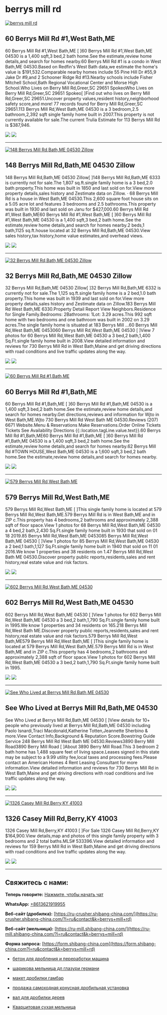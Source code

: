 # berrys mill rd

<a href="https://swt.shibang-china.com/?l=ru&img&k=berrys+mill+rd" target="_blank">![berrys mill rd](http://static.shibang-china.com/all-800x300/1064.jpg)</a>

## 60 Berrys Mill Rd #1,West Bath,ME
60 Berrys Mill Rd #1,West Bath,ME [ ]60 Berrys Mill Rd #1,West Bath,ME 04530 is a 1,400 sqft,3 bed,2 bath home.See the estimate,review home details,and search for homes nearby.60 Berrys Mill Rd #1 is a condo in West Bath,ME 04530.Based on Redfin's West Bath data,we estimate the home's value is $191,532.Comparable nearby homes include 55 Pine Hill Dr #55,9 Jake Dr #9,and 2 Schooner Ridge Rd #13.Nearby schools include Fisher Mitchell School,Bath Regional Vocational Center and Morse High School.Who Lives on Berry Mill Rd,Greer,SC 29651 SpokeoWho Lives on Berry Mill Rd,Greer,SC 29651 Spokeo[ ]Find out who lives on Berry Mill Rd,Greer,SC 29651.Uncover property values,resident history,neighborhood safety score,and more! 77 records found for Berry Mill Rd,Greer,SC 29651.113 Berrys Mill Rd,West Bath,ME 04530 is a 3 bedroom,2.5 bathroom,2,392 sqft single family home built in 2007.This property is not currently available for sale.The current Trulia Estimate for 113 Berrys Mill Rd is $387,946.


<a href="https://whatsapp.shibangsoft.com/WhatsApp.php" target="_blank" title="WhatsApp">![](http://static.shibang-china.com/icon/whatsapp.png)</a> <a href="https://swt.shibang-china.com/?l=ru&icon&k=berrys+mill+rd" target="_blank">![](http://static.shibang-china.com/icon/chat-ru.png)</a>

---

<a href="https://swt.shibang-china.com/?l=ru&img&k=berrys+mill+rd" target="_blank">![148 Berrys Mill Rd,Bath,ME 04530 Zillow](http://static.shibang-china.com/all-800x300/430.jpg)</a>

## 148 Berrys Mill Rd,Bath,ME 04530 Zillow
148 Berrys Mill Rd,Bath,ME 04530 Zillow[ ]148 Berrys Mill Rd,Bath,ME 6333 is currently not for sale.The 1,807 sq.ft.single family home is a 3 bed,2.0 bath property.This home was built in 1850 and last sold on for.View more property details,sales history and Zestimate data on Zillow.&nbsp;&#0183;&#32;68 Berrys Mill Rd is a house in West Bath,ME 04530.This 2,600 square foot house sits on a 5.05 acre lot and features 3 bedrooms and 2.5 bathrooms.This property was built in 1930 and last sold on Janu for $427,000.60 Berrys Mill Rd #1,West Bath,ME60 Berrys Mill Rd #1,West Bath,ME [ ]60 Berrys Mill Rd #1,West Bath,ME 04530 is a 1,400 sqft,3 bed,2 bath home.See the estimate,review home details,and search for homes nearby.2 beds,1 bath,1125 sq.ft.house located at 32 Berrys Mill Rd,Bath,ME 04530.View sales history,tax history,home value estimates,and overhead views.


<a href="https://whatsapp.shibangsoft.com/WhatsApp.php" target="_blank" title="WhatsApp">![](http://static.shibang-china.com/icon/whatsapp.png)</a> <a href="https://swt.shibang-china.com/?l=ru&icon&k=berrys+mill+rd" target="_blank">![](http://static.shibang-china.com/icon/chat-ru.png)</a>

---

<a href="https://swt.shibang-china.com/?l=ru&img&k=berrys+mill+rd" target="_blank">![32 Berrys Mill Rd,Bath,ME 04530 Zillow](http://static.shibang-china.com/all-800x300/1449.jpg)</a>

## 32 Berrys Mill Rd,Bath,ME 04530 Zillow
32 Berrys Mill Rd,Bath,ME 04530 Zillow[ ]32 Berrys Mill Rd,Bath,ME 6332 is currently not for sale.The 1,125 sq.ft.single family home is a 2 bed,1.0 bath property.This home was built in 1939 and last sold on for.View more property details,sales history and Zestimate data on Zillow.183 Berrys Mill Rd West Bath,ME 6330.Property Detail Report View Neighbors.Residence for Single Family.Bedrooms: 2Bathrooms: 1Lot: 3.29 acres.This 992 sqft home with two bedrooms and one bathroom was built in 2002 on 3.29 acres.The single family home is situated at 183 Berrys Mill …60 Berrys Mill Rd,West Bath,ME 0453060 Berrys Mill Rd,West Bath,ME 04530 [ ]View 7 photos for 60 Berrys Mill Rd,West Bath,ME 04530 a 3 bed,2 bath,1,400 Sq.Ft.single family home built in 2008.View detailed information and reviews for 730 Berrys Mill Rd in West Bath,Maine and get driving directions with road conditions and live traffic updates along the way.


<a href="https://whatsapp.shibangsoft.com/WhatsApp.php" target="_blank" title="WhatsApp">![](http://static.shibang-china.com/icon/whatsapp.png)</a> <a href="https://swt.shibang-china.com/?l=ru&icon&k=berrys+mill+rd" target="_blank">![](http://static.shibang-china.com/icon/chat-ru.png)</a>

---

<a href="https://swt.shibang-china.com/?l=ru&img&k=berrys+mill+rd" target="_blank">![60 Berrys Mill Rd #1,Bath,ME](http://static.shibang-china.com/all-800x300/1211.jpg)</a>

## 60 Berrys Mill Rd #1,Bath,ME
60 Berrys Mill Rd #1,Bath,ME [ ]60 Berrys Mill Rd #1,Bath,ME 04530 is a 1,400 sqft,3 bed,2 bath home.See the estimate,review home details,and search for homes nearby.Get directions,reviews and information for Wjto in West Bath,ME.Wjto 730 Berrys Mill Rd West Bath ME 04530.Reviews (207) 6671 Website.Menu &amp; Reservations Make Reservations.Order Online Tickets Tickets See Availability Directions {{::location.tagLine.value.text}}.60 Berrys Mill Rd #1,Bath,ME60 Berrys Mill Rd #1,Bath,ME [ ]60 Berrys Mill Rd #1,Bath,ME 04530 is a 1,400 sqft,3 bed,2 bath home.See the estimate,review home details,and search for homes nearby.62 Berrys Mill Rd #TOWN HOUSE,West Bath,ME 04530 is a 1,600 sqft,3 bed,2 bath home.See the estimate,review home details,and search for homes nearby.


<a href="https://whatsapp.shibangsoft.com/WhatsApp.php" target="_blank" title="WhatsApp">![](http://static.shibang-china.com/icon/whatsapp.png)</a> <a href="https://swt.shibang-china.com/?l=ru&icon&k=berrys+mill+rd" target="_blank">![](http://static.shibang-china.com/icon/chat-ru.png)</a>

---

<a href="https://swt.shibang-china.com/?l=ru&img&k=berrys+mill+rd" target="_blank">![579 Berrys Mill Rd,West Bath,ME](http://static.shibang-china.com/all-800x300/591.jpg)</a>

## 579 Berrys Mill Rd,West Bath,ME
579 Berrys Mill Rd,West Bath,ME [ ]This single family home is located at 579 Berrys Mill Rd,West Bath,ME.579 Berrys Mill Rd is in West Bath,ME and in ZIP c.This property has 4 bedrooms,2 bathrooms and approximately 2,388 sqft of floor space.View 1 photos for 68 Berrys Mill Rd,West Bath,ME 04530 a 4 bed,2 bath,2,430 Sq.Ft.single family home built in 1930 that sold on 01 18 2019.85 Berrys Mill Rd,West Bath,ME 0453085 Berrys Mill Rd,West Bath,ME 04530 [ ]View 1 photos for 85 Berrys Mill Rd,West Bath,ME 04530 a 2 bed,1 bath,1,127 Sq.Ft.single family home built in 1940 that sold on 11 01 2016.We know 1 properties and 38 residents on 1.47 Berrys Mill Rd,West Bath ME 04530.Discover property public reports,residents,sales and rent history,real estate value and risk factors.


<a href="https://whatsapp.shibangsoft.com/WhatsApp.php" target="_blank" title="WhatsApp">![](http://static.shibang-china.com/icon/whatsapp.png)</a> <a href="https://swt.shibang-china.com/?l=ru&icon&k=berrys+mill+rd" target="_blank">![](http://static.shibang-china.com/icon/chat-ru.png)</a>

---

<a href="https://swt.shibang-china.com/?l=ru&img&k=berrys+mill+rd" target="_blank">![602 Berrys Mill Rd,West Bath,ME 04530](http://static.shibang-china.com/all-800x300/984.jpg)</a>

## 602 Berrys Mill Rd,West Bath,ME 04530
602 Berrys Mill Rd,West Bath,ME 04530 [ ]View 1 photos for 602 Berrys Mill Rd,West Bath,ME 04530 a 3 bed,2 bath,1,790 Sq.Ft.single family home built in 1995.We know 1 properties and 34 residents on 165.218 Berrys Mill Rd,West Bath ME.Discover property public reports,residents,sales and rent history,real estate value and risk factors.579 Berrys Mill Rd,West Bath,ME579 Berrys Mill Rd,West Bath,ME [ ]This single family home is located at 579 Berrys Mill Rd,West Bath,ME.579 Berrys Mill Rd is in West Bath,ME and in ZIP c.This property has 4 bedrooms,2 bathrooms and approximately 2,388 sqft of floor space.View 1 photos for 602 Berrys Mill Rd,West Bath,ME 04530 a 3 bed,2 bath,1,790 Sq.Ft.single family home built in 1995.


<a href="https://whatsapp.shibangsoft.com/WhatsApp.php" target="_blank" title="WhatsApp">![](http://static.shibang-china.com/icon/whatsapp.png)</a> <a href="https://swt.shibang-china.com/?l=ru&icon&k=berrys+mill+rd" target="_blank">![](http://static.shibang-china.com/icon/chat-ru.png)</a>

---

<a href="https://swt.shibang-china.com/?l=ru&img&k=berrys+mill+rd" target="_blank">![See Who Lived at Berrys Mill Rd,Bath,ME 04530](http://static.shibang-china.com/all-800x300/502.jpg)</a>

## See Who Lived at Berrys Mill Rd,Bath,ME 04530
See Who Lived at Berrys Mill Rd,Bath,ME 04530 [ ]View details for 10+ people who previously lived at Berrys Mill Rd,Bath,ME 04530 including Paolo Isnardi,Traci Macdonald,Katherine Totten,Jeannette Sherbino &amp; more.View Contact Info,Background &amp; Reputation Score.Bowstring Guide Service 248 Berrys Mill Rd West Bath ME 04530.Reviews3890 Berry Mill Road3890 Berry Mill Road [ ]About 3890 Berry Mill Road.This 3 bedroom 2 bath home has 1,488 square feet of living space.Leases signed in this state may be subject to a 9.99 utility fee,local taxes and processing fees.Please contact an American Homes 4 Rent Leasing Consultant for more information.View detailed information and reviews for 730 Berrys Mill Rd in West Bath,Maine and get driving directions with road conditions and live traffic updates along the way.


<a href="https://whatsapp.shibangsoft.com/WhatsApp.php" target="_blank" title="WhatsApp">![](http://static.shibang-china.com/icon/whatsapp.png)</a> <a href="https://swt.shibang-china.com/?l=ru&icon&k=berrys+mill+rd" target="_blank">![](http://static.shibang-china.com/icon/chat-ru.png)</a>

---

<a href="https://swt.shibang-china.com/?l=ru&img&k=berrys+mill+rd" target="_blank">![1326 Casey Mill Rd,Berry,KY 41003](http://static.shibang-china.com/all-800x300/128.jpg)</a>

## 1326 Casey Mill Rd,Berry,KY 41003
1326 Casey Mill Rd,Berry,KY 41003 [ ]For Sale 1326 Casey Mill Rd,Berry,KY $164,900.View details,map and photos of this single family property with 3 bedrooms and 2 total baths.MLS# 533396.View detailed information and reviews for 159 Berrys Mill Rd in West Bath,Maine and get driving directions with road conditions and live traffic updates along the way.

<a href="https://whatsapp.shibangsoft.com/WhatsApp.php" target="_blank" title="WhatsApp">![](http://static.shibang-china.com/icon/whatsapp.png)</a> <a href="https://swt.shibang-china.com/?l=ru&icon&k=berrys+mill+rd" target="_blank">![](http://static.shibang-china.com/icon/chat-ru.png)</a>

---
## Свяжитесь с нами:

**Теперь говорите:** [Нажмите, чтобы начать чат](https://swt.shibang-china.com?l=ru&contact&k=berrys+mill+rd)

**WhatsApp:**  [+8613621919955](https://whatsapp.shibangsoft.com/WhatsApp.php)

**Веб-сайт (дробилка):** [https://ru-crusher.shibang-china.com/](https://ru-crusher.shibang-china.com/?l=ru&contact&k=berrys+mill+rd)

**Веб-сайт (мельница):** [https://ru-mill.shibang-china.com/](https://ru-mill.shibang-china.com/?l=ru&contact&k=berrys+mill+rd)

**Форма запроса:** [https://form.shibang-china.com](https://form.shibang-china.com?l=ru&contact&k=berrys+mill+rd)

* [бетон для дробления и переработки машина](../112/%D0%B1%D0%B5%D1%82%D0%BE%D0%BD%20%D0%B4%D0%BB%D1%8F%20%D0%B4%D1%80%D0%BE%D0%B1%D0%BB%D0%B5%D0%BD%D0%B8%D1%8F%20%D0%B8%20%D0%BF%D0%B5%D1%80%D0%B5%D1%80%D0%B0%D0%B1%D0%BE%D1%82%D0%BA%D0%B8%20%D0%BC%D0%B0%D1%88%D0%B8%D0%BD%D0%B0.md)

* [шарикова мельница дл глазури германи](../108/%D1%88%D0%B0%D1%80%D0%B8%D0%BA%D0%BE%D0%B2%D0%B0%20%D0%BC%D0%B5%D0%BB%D1%8C%D0%BD%D0%B8%D1%86%D0%B0%20%D0%B4%D0%BB%20%D0%B3%D0%BB%D0%B0%D0%B7%D1%83%D1%80%D0%B8%20%D0%B3%D0%B5%D1%80%D0%BC%D0%B0%D0%BD%D0%B8.md)

* [макет дробилки гамбар](../115/%D0%BC%D0%B0%D0%BA%D0%B5%D1%82%20%D0%B4%D1%80%D0%BE%D0%B1%D0%B8%D0%BB%D0%BA%D0%B8%20%D0%B3%D0%B0%D0%BC%D0%B1%D0%B0%D1%80.md)

* [продажа самоходная конусная дробильная установка](../113/%D0%BF%D1%80%D0%BE%D0%B4%D0%B0%D0%B6%D0%B0%20%D1%81%D0%B0%D0%BC%D0%BE%D1%85%D0%BE%D0%B4%D0%BD%D0%B0%D1%8F%20%D0%BA%D0%BE%D0%BD%D1%83%D1%81%D0%BD%D0%B0%D1%8F%20%D0%B4%D1%80%D0%BE%D0%B1%D0%B8%D0%BB%D1%8C%D0%BD%D0%B0%D1%8F%20%D1%83%D1%81%D1%82%D0%B0%D0%BD%D0%BE%D0%B2%D0%BA%D0%B0.md)

* [вал для дробилки дерев](../110/%D0%B2%D0%B0%D0%BB%20%D0%B4%D0%BB%D1%8F%20%D0%B4%D1%80%D0%BE%D0%B1%D0%B8%D0%BB%D0%BA%D0%B8%20%D0%B4%D0%B5%D1%80%D0%B5%D0%B2.md)

* [Кварцитовая сухая мельница](../120/%D0%9A%D0%B2%D0%B0%D1%80%D1%86%D0%B8%D1%82%D0%BE%D0%B2%D0%B0%D1%8F%20%D1%81%D1%83%D1%85%D0%B0%D1%8F%20%D0%BC%D0%B5%D0%BB%D1%8C%D0%BD%D0%B8%D1%86%D0%B0.md)